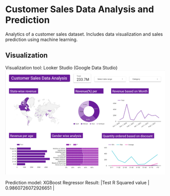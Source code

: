 # Customer Sales Data Analysis and Prediction
Analytics of a customer sales dataset. Includes data visualization and sales prediction using machine learning.

<h2> Visualization </h2>
Visualization tool: Looker Studio (Google Data Studio)

<img alt="Sample screenshot of the dashboard" src="dashboard_screenshot.png">

Prediction model: XGBoost Regressor
Result:
|Test R Squared value | 0.9860726072926651 |
